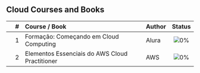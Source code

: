 ## Cloud Courses and Books

|     | # | Course / Book | Author | Status |
|:---:|:---:|:---|:---|:---:|
|  | 1 | Formação: Começando em Cloud Computing | Alura | ![0%](https://progress-bar.dev/0) |
|  | 2 | Elementos Essenciais do AWS Cloud Practitioner | AWS | ![0%](https://progress-bar.dev/0) |